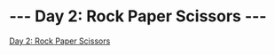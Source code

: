 # --- Day 2: Rock Paper Scissors ---

[Day 2: Rock Paper Scissors](https://adventofcode.com/2022/day/2)
